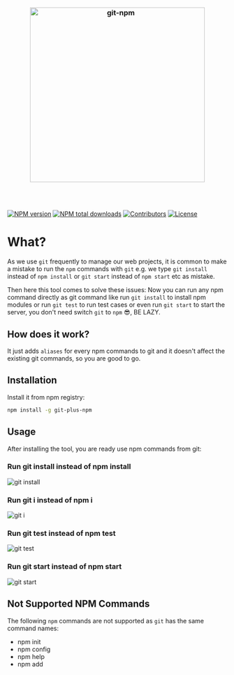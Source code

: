 <h3 align="center">
  <br/>
  <br/>
  <a href="https://github.com/rousan/git-npm">
    <img src="https://github.com/rousan/git-npm/raw/develop/logo.png" width="400" alt="git-npm" title="git-npm">
  </a>
</h3>
<br/>
<br/>

[![NPM version](https://img.shields.io/npm/v/git-npm.svg)](https://www.npmjs.com/package/git-plus-npm)
[![NPM total downloads](https://img.shields.io/npm/dt/git-npm.svg)](https://www.npmjs.com/package/git-plus-npm)
[![Contributors](https://img.shields.io/github/contributors/rousan/git-npm.svg)](https://github.com/rousan/git-npm/graphs/contributors)
[![License](https://img.shields.io/github/license/rousan/git-npm.svg)](https://github.com/rousan/git-npm/blob/master/LICENSE)

# What?

As we use `git` frequently to manage our web projects, it is common to make a mistake to run the `npm` commands with `git` e.g. we type
`git install` instead of `npm install` or `git start` instead of `npm start` etc as mistake.

Then here this tool comes to solve these issues: Now you can run any npm command directly as git command like run `git install` to install npm modules
or run `git test` to run test cases or even run `git start` to start the server, you don't need switch `git` to `npm` 😎, BE LAZY.

## How does it work?

It just adds `aliases` for every npm commands to git and it doesn't affect the existing git commands, so you are good to go.

## Installation

Install it from npm registry:

```bash
npm install -g git-plus-npm
```

## Usage

After installing the tool, you are ready use npm commands from git:

### Run git install instead of npm install

<img src="https://github.com/rousan/git-npm/raw/develop/git-install.png" alt="git install" title="git install">

### Run git i instead of npm i

<img src="https://github.com/rousan/git-npm/raw/develop/git-i.png" alt="git i" title="git i">

### Run git test instead of npm test

<img src="https://github.com/rousan/git-npm/raw/develop/git-test.png" alt="git test" title="git test">

### Run git start instead of npm start

<img src="https://github.com/rousan/git-npm/raw/develop/git-start.png" alt="git start" title="git start">


## Not Supported NPM Commands

The following `npm` commands are not supported as `git` has the same command names:

* npm init
* npm config
* npm help
* npm add
